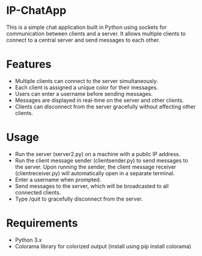# IP-ChatApp
This is a simple chat application built in Python using sockets for communication between clients and a server. It allows multiple clients to connect to a central server and send messages to each other.

# Features
* Multiple clients can connect to the server simultaneously.
* Each client is assigned a unique color for their messages.
* Users can enter a username before sending messages.
* Messages are displayed in real-time on the server and other clients.
* Clients can disconnect from the server gracefully without affecting other clients.
# Usage
* Run the server (server2.py) on a machine with a public IP address.
* Run the client message sender (clientsender.py) to send messages to the server. Upon running the sender, the client message receiver (clientreceiver.py) will automatically open in a separate terminal.
* Enter a username when prompted.
* Send messages to the server, which will be broadcasted to all connected clients.
* Type /quit to gracefully disconnect from the server.
# Requirements
* Python 3.x
* Colorama library for colorized output (install using pip install colorama)
